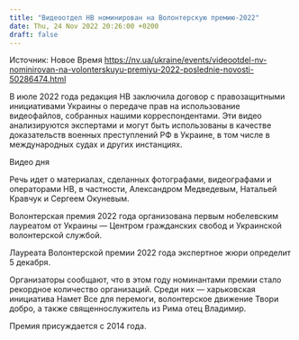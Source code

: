 ```yaml
---
title: "Видеоотдел НВ номинирован на Волонтерскую премию-2022"
date: Thu, 24 Nov 2022 20:26:00 +0200
draft: false
---
```

Источник: Новое Время https://nv.ua/ukraine/events/videootdel-nv-nominirovan-na-volonterskuyu-premiyu-2022-poslednie-novosti-50286474.html


В июле 2022 года редакция НВ заключила договор с правозащитными инициативами Украины о передаче прав на использование видеофайлов, собранных нашими корреспондентами. Эти видео анализируются экспертами и могут быть использованы в качестве доказательств военных преступлений РФ в Украине, в том числе в международных судах и других инстанциях.

 Видео дня   

Речь идет о материалах, сделанных фотографами, видеографами и операторами НВ, в частности, Александром Медведевым, Натальей Кравчук и Сергеем Окуневым.

Волонтерская премия 2022 года организована первым нобелевским лауреатом от Украины — Центром гражданских свобод и Украинской волонтерской службой.

Лауреата Волонтерской премии 2022 года экспертное жюри определит 5 декабря.

Организаторы сообщают, что в этом году номинантами премии стало рекордное количество организаций. Среди них — харьковская инициатива Намет Все для перемоги, волонтерское движение Твори добро, а также священнослужитель из Рима отец Владимир.

Премия присуждается с 2014 года.
